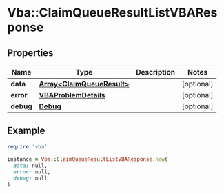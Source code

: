 # Vba::ClaimQueueResultListVBAResponse

## Properties

| Name | Type | Description | Notes |
| ---- | ---- | ----------- | ----- |
| **data** | [**Array&lt;ClaimQueueResult&gt;**](ClaimQueueResult.md) |  | [optional] |
| **error** | [**VBAProblemDetails**](VBAProblemDetails.md) |  | [optional] |
| **debug** | [**Debug**](Debug.md) |  | [optional] |

## Example

```ruby
require 'vba'

instance = Vba::ClaimQueueResultListVBAResponse.new(
  data: null,
  error: null,
  debug: null
)
```

